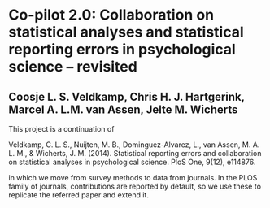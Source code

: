 # Co-pilot 2.0: Collaboration on statistical analyses and statistical reporting errors in psychological science – revisited

## Coosje L. S. Veldkamp, Chris H. J. Hartgerink, Marcel A. L.M. van Assen, Jelte M. Wicherts 

This project is a continuation of 

Veldkamp, C. L. S., Nuijten, M. B., Dominguez-Alvarez, L., van Assen, M. A. L. M., & Wicherts, J. M. (2014). Statistical reporting errors and collaboration on statistical analyses in psychological science. PloS One, 9(12), e114876.

in which we move from survey methods to data from journals. In the PLOS family of journals, contributions are reported by default, so we use these to replicate the referred paper and extend it.
